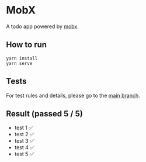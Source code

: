# MobX

A todo app powered by [mobx](https://github.com/mobxjs/mobx).

## How to run

```
yarn install
yarn serve
```

## Tests

For test rules and details, please go to the <a href="https://github.com/tylerlong/todo-state-management" target="_blank">main branch</a>.

## Result (passed 5 / 5)

- test 1 ✅
- test 2 ✅
- test 3 ✅
- test 4 ✅
- test 5 ✅
